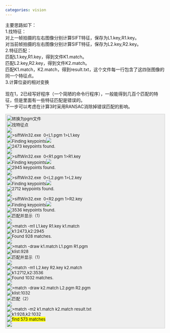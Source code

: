 ```yaml
---
categories: vision
---
```

<p>主要思路如下：<br>1.找特征：<br>对上一帧拍摄的左右图像分别计算SIFT特征，保存为L1.key,R1.key。<br>对当前帧拍摄的左右图像分别计算SIFT特征，保存为L2.key,R2.key。<br>2.特征匹配：<br>匹配L1.key,R1.key，得到文件K1.match。<br>匹配L2.key,R2.key，得到文件K2.match。<br>匹配K1.match，K2.match，得到result.txt，这个文件每一行包含了这四张图像的同一个特征点。<br>3.计算位姿的相对变换<br><br>现在1，2已经写好程序（一个简陋的命令行程序），一般能得到几百个匹配的特征，但是里面有一些特征匹配是错误的。<br>下一步可以考虑在计算3时采用RANSAC消除掉错误匹配的影响。<br></p>
<div style="BORDER-RIGHT: #cccccc 1px solid; PADDING-RIGHT: 5px; BORDER-TOP: #cccccc 1px solid; PADDING-LEFT: 4px; FONT-SIZE: 13px; PADDING-BOTTOM: 4px; BORDER-LEFT: #cccccc 1px solid; WIDTH: 98%; WORD-BREAK: break-all; PADDING-TOP: 4px; BORDER-BOTTOM: #cccccc 1px solid; BACKGROUND-COLOR: #eeeeee"><img src="http://www.cnblogs.com/Images/OutliningIndicators/None.gif" align=top>转换为pgm文件<br><img src="http://www.cnblogs.com/Images/OutliningIndicators/None.gif" align=top>找特征点<br><img src="http://www.cnblogs.com/Images/OutliningIndicators/None.gif" align=top><br><img src="http://www.cnblogs.com/Images/OutliningIndicators/None.gif" align=top>&gt;siftWin32.exe&nbsp;&nbsp;0&lt;L1.pgm&nbsp;1&gt;L1.key<br><img src="http://www.cnblogs.com/Images/OutliningIndicators/None.gif" align=top>Finding&nbsp;keypoints<img src="http://www.cnblogs.com/Images/dot.gif"><br><img src="http://www.cnblogs.com/Images/OutliningIndicators/None.gif" align=top>2473&nbsp;keypoints&nbsp;found.<br><img src="http://www.cnblogs.com/Images/OutliningIndicators/None.gif" align=top><br><img src="http://www.cnblogs.com/Images/OutliningIndicators/None.gif" align=top>&gt;siftWin32.exe&nbsp;&nbsp;0&lt;R1.pgm&nbsp;1&gt;R1.key<br><img src="http://www.cnblogs.com/Images/OutliningIndicators/None.gif" align=top>Finding&nbsp;keypoints<img src="http://www.cnblogs.com/Images/dot.gif"><br><img src="http://www.cnblogs.com/Images/OutliningIndicators/None.gif" align=top>2945&nbsp;keypoints&nbsp;found.<br><img src="http://www.cnblogs.com/Images/OutliningIndicators/None.gif" align=top><br><img src="http://www.cnblogs.com/Images/OutliningIndicators/None.gif" align=top>&gt;siftWin32.exe&nbsp;&nbsp;0&lt;L2.pgm&nbsp;1&gt;L2.key<br><img src="http://www.cnblogs.com/Images/OutliningIndicators/None.gif" align=top>Finding&nbsp;keypoints<img src="http://www.cnblogs.com/Images/dot.gif"><br><img src="http://www.cnblogs.com/Images/OutliningIndicators/None.gif" align=top>2712&nbsp;keypoints&nbsp;found.<br><img src="http://www.cnblogs.com/Images/OutliningIndicators/None.gif" align=top><br><img src="http://www.cnblogs.com/Images/OutliningIndicators/None.gif" align=top>&gt;siftWin32.exe&nbsp;&nbsp;0&lt;R2.pgm&nbsp;1&gt;R2.key<br><img src="http://www.cnblogs.com/Images/OutliningIndicators/None.gif" align=top>Finding&nbsp;keypoints<img src="http://www.cnblogs.com/Images/dot.gif"><br><img src="http://www.cnblogs.com/Images/OutliningIndicators/None.gif" align=top>3536&nbsp;keypoints&nbsp;found.<br><img src="http://www.cnblogs.com/Images/OutliningIndicators/None.gif" align=top>匹配并显示（1）<br><img src="http://www.cnblogs.com/Images/OutliningIndicators/None.gif" align=top><br><img src="http://www.cnblogs.com/Images/OutliningIndicators/None.gif" align=top>&gt;match&nbsp;-m1&nbsp;L1.key&nbsp;R1.key&nbsp;k1.match<br><img src="http://www.cnblogs.com/Images/OutliningIndicators/None.gif" align=top>k1:2473,k2:2945<br><img src="http://www.cnblogs.com/Images/OutliningIndicators/None.gif" align=top>Found&nbsp;928&nbsp;matches.<br><img src="http://www.cnblogs.com/Images/OutliningIndicators/None.gif" align=top><br><img src="http://www.cnblogs.com/Images/OutliningIndicators/None.gif" align=top>&gt;match&nbsp;-draw&nbsp;k1.match&nbsp;L1.pgm&nbsp;R1.pgm<br><img src="http://www.cnblogs.com/Images/OutliningIndicators/None.gif" align=top>klist:928<br><img src="http://www.cnblogs.com/Images/OutliningIndicators/None.gif" align=top>匹配并显示（1）<br><img src="http://www.cnblogs.com/Images/OutliningIndicators/None.gif" align=top><br><img src="http://www.cnblogs.com/Images/OutliningIndicators/None.gif" align=top>&gt;match&nbsp;-m1&nbsp;L2.key&nbsp;R2.key&nbsp;k2.match<br><img src="http://www.cnblogs.com/Images/OutliningIndicators/None.gif" align=top>k1:2712,k2:3536<br><img src="http://www.cnblogs.com/Images/OutliningIndicators/None.gif" align=top>Found&nbsp;1032&nbsp;matches.<br><img src="http://www.cnblogs.com/Images/OutliningIndicators/None.gif" align=top><br><img src="http://www.cnblogs.com/Images/OutliningIndicators/None.gif" align=top>&gt;match&nbsp;-draw&nbsp;k2.match&nbsp;L2.pgm&nbsp;R2.pgm<br><img src="http://www.cnblogs.com/Images/OutliningIndicators/None.gif" align=top>klist:1032<br><img src="http://www.cnblogs.com/Images/OutliningIndicators/None.gif" align=top>匹配（2）<br><img src="http://www.cnblogs.com/Images/OutliningIndicators/None.gif" align=top><br><img src="http://www.cnblogs.com/Images/OutliningIndicators/None.gif" align=top>&gt;match&nbsp;-m2&nbsp;k1.match&nbsp;k2.match&nbsp;result.txt<br><img src="http://www.cnblogs.com/Images/OutliningIndicators/None.gif" align=top>k1:928,k2:1032<br><img src="http://www.cnblogs.com/Images/OutliningIndicators/None.gif" align=top><span style="BACKGROUND-COLOR: yellow">find&nbsp;573&nbsp;matches</span><br><img src="http://www.cnblogs.com/Images/OutliningIndicators/None.gif" align=top></div>
